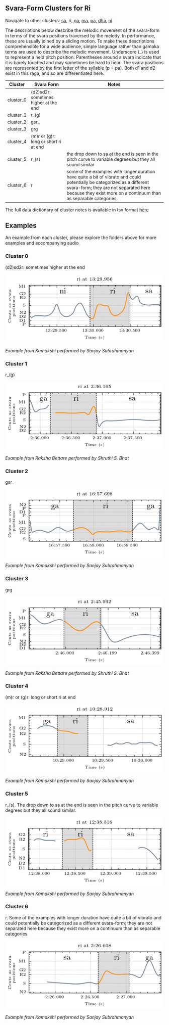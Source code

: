 ## Svara-Form Clusters for Ri

Navigate to other clusters: [sa](../sa), ri, [ga](../ga), [ma](../ma), [pa](../pa), [dha](../dha), [ni](../ni)

The descriptions below describe the melodic movement of the svara-form in terms of the svara positions traversed by the melody. In performance, these are usually joined by a sliding motion. To make these descriptions comprehensible for a wide audience, simple language rather than gamaka terms are used to describe the melodic movement. Underscore (_) is used to represent a held pitch position. Parentheses around a svara indicate that it is barely touched and may sometimes be hard to hear. The svara positions are represented by the first letter of the syllable (p = pa). Both d1 and d2 exist in this raga, and so are differentiated here. 

| **Cluster** | **Svara Form**                        | **Notes**                                                                                                                                                                                                                               |
|-------------|----------------------------------------|-----------------------------------------------------------------------------------------------------------------------------------------------------------------------------------------------------------------------------------------|
| cluster_0   | (d2)sd2r: sometimes higher at the end  |                                                                                                                                                                                                                                         |
| cluster_1   | r_(g)                                  |                                                                                                                                                                                                                                         |
| cluster_2   | gsr_                                   |                                                                                                                                                                                                                                         |
| cluster_3   | grg                                    |                                                                                                                                                                                                                                         |
| cluster_4   | (m)r or (g)r:  long or short ri at end |                                                                                                                                                                                                                                         |
| cluster_5   | r_(s)                                  | the drop down to sa at the end is seen in the pitch curve to variable degrees but they all sound similar                                                                                                                                |
| cluster_6   | r                                      | some of the examples with longer duration have quite a bit of vibrato and could potentially be categorized as a different svara-form; they are not separated here because they exist more on a continuum than as separable categories.  |

The full data dictionary of cluster notes is available in tsv format [here](../../svara_forms_data_dictionary.tsv)

## Examples

An example from each cluster, please explore the folders above for more examples and accompanying audio

### Cluster 0

(d2)sd2r: sometimes higher at the end

<div align="left">
  <img src="cluster_0/kamakshi_1034.png" alt="ri cluster 0" />
  <p><em>Example from Kamakshi performed by Sanjay Subrahmanyan</em></p>
</div>

### Cluster 1

r_(g)

<div align="left">
  <img src="cluster_1/raksha_bettare_267.png" alt="ri cluster 1" />
  <p><em>Example from Raksha Bettare performed by Shruthi S. Bhat</em></p>
</div>

### Cluster 2

gsr_

<div align="left">
  <img src="cluster_2/kamakshi_1341.png" alt="ri cluster 2" />
  <p><em>Example from Kamakshi performed by Sanjay Subrahmanyan</em></p>
</div>

### Cluster 3

grg

<div align="left">
  <img src="cluster_3/raksha_bettare_289.png" alt="ri cluster 3" />
  <p><em>Example from Raksha Bettare performed by Shruthi S. Bhat</em></p>
</div>

### Cluster 4

(m)r or (g)r:  long or short ri at end

<div align="left">
  <img src="cluster_4/kamakshi_736.png" alt="ri cluster 4" />
  <p><em>Example from Kamakshi performed by Sanjay Subrahmanyan</em></p>
</div>

### Cluster 5

r_(s). The drop down to sa at the end is seen in the pitch curve to variable degrees but they all sound similar.

<div align="left">
  <img src="cluster_5/kamakshi_971.png" alt="ri cluster 5" />
  <p><em>Example from Kamakshi performed by Sanjay Subrahmanyan</em></p>
</div>


### Cluster 6

r. Some of the examples with longer duration have quite a bit of vibrato and could potentially be categorized as a different svara-form; they are not separated here because they exist more on a continuum than as separable categories.

<div align="left">
  <img src="cluster_6/kamakshi_113.png" alt="ri cluster 5" />
  <p><em>Example from Kamakshi performed by Sanjay Subrahmanyan</em></p>
</div>


